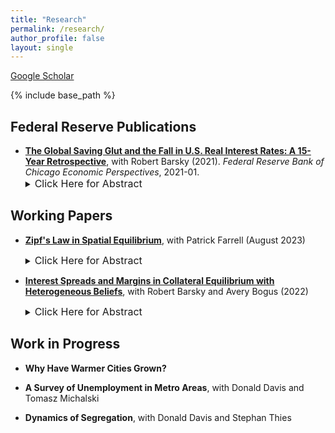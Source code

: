 ```yaml
---
title: "Research"
permalink: /research/
author_profile: false
layout: single
---
```



[Google Scholar](https://scholar.google.com/citations?user=K3JBQCMAAAAJ&hl=en)


{% include base_path %}



Federal Reserve Publications
---

- [**The Global Saving Glut and the Fall in U.S. Real Interest Rates: A 15-Year Retrospective**](https://www.matthew-easton.com/files/ep2021_01.pdf), with Robert Barsky \(2021\). *Federal Reserve Bank of Chicago Economic Perspectives*, 2021-01.  
	<details> 
	    <summary> <font size ="3"> Click Here for Abstract </font> </summary>
	<font size="2">The authors revisit Ben Bernanke’s global saving glut (GSG) hypothesis from 2005—which links low long-term real interest rates in the United States to excess saving in a number of non-Western countries, including, but not limited to, China. Using an analytical framework and empirical data, they find that the ability of the GSG hypothesis to explain the fall in long-term real rates between 2002 and 2006 is likely much greater than its ability to account for the further fall in these rates from the Great Recession onward. </font>
	</details>




Working Papers
---

- [**Zipf's Law in Spatial Equilibrium**](https://www.matthew-easton.com/files/ef_zipf_202308.pdf), with Patrick Farrell (August 2023)  
	<details>
	    <summary> <font size ="3"> Click Here for Abstract </font> </summary>
	<font size="2">The appearance of a power law distribution for city populations is a distinctive and recurring feature of human geography. City population distributions are also resilient, recovering rapidly from shocks and consisting of the same cities at similar ranks over long periods, even as the growth of cities often appears to follow a random process. We propose an explanation for these patterns based on the spatial correlation of observable geographic attributes and the interactions between locations across space. We microfound the aggregation of spatially correlated geographic attributes into terms reflecting the productivity and amenity “fundamentals” of place, demonstrating that these terms will be spatially correlated and lognormally distributed. Given these fundamentals, we show that within many quantitative spatial equilibrium (QSE) models populations will also be lognormally distributed, appearing to follow a power law for highly populated locations (i.e., cities). Standard parameter values for agglomeration benefits, congestion externalities, and transportation costs result in city distributions consistent with Zipf’s law, a commonly observed power law for cities. Viewing the distribution of city populations as tail realizations of a lognormal population distribution allows for a better understanding of the observed variation in distributions across countries, time, and levels of geographic aggregations.</font>
	</details>  



- [**Interest Spreads and Margins in Collateral Equilibrium with Heterogeneous Beliefs**](https://www.matthew-easton.com/files/20220818_bbe.pdf), with Robert Barsky and Avery Bogus \(2022\)  
	<details>
	    <summary> <font size ="3"> Click Here for Abstract </font> </summary>
	<font size="2">There continues to be substantial interest in models combining heterogeneous beliefs about asset values with leverage generated by loans from pessimists to the optimistic natural buyers of the asset. This paper determines the size of the interest spread and margin on the loan as a function of the downside risk perceived by the lender, and the amount of risk capital put forward by the borrower. We show that in a continuous state version of a model of collateral equilibrium with high initial leverage, most of the burden of adjustment to increases in such risk are borne by an increase in the interest spread and not the margin or “haircut”. This is contrary both to the predictions of the much-discussed binomial asset pricing model and the stylized facts in empirical data from the bilateral repo market.</font>
	</details>   




Work in Progress
---

- **Why Have Warmer Cities Grown?**

- **A Survey of Unemployment in Metro Areas**, with Donald Davis and Tomasz Michalski

- **Dynamics of Segregation**, with Donald Davis and Stephan Thies